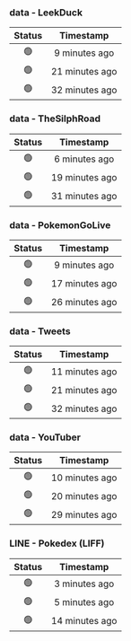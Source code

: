 ### data - LeekDuck
| Status | Timestamp |
|:------:|:---------:|
| 🟢 | 9 minutes ago |
| 🟢 | 21 minutes ago |
| 🟢 | 32 minutes ago |

### data - TheSilphRoad
| Status | Timestamp |
|:------:|:---------:|
| 🟢 | 6 minutes ago |
| 🟢 | 19 minutes ago |
| 🟢 | 31 minutes ago |

### data - PokemonGoLive
| Status | Timestamp |
|:------:|:---------:|
| 🟢 | 9 minutes ago |
| 🟢 | 17 minutes ago |
| 🟢 | 26 minutes ago |

### data - Tweets
| Status | Timestamp |
|:------:|:---------:|
| 🟢 | 11 minutes ago |
| 🟢 | 21 minutes ago |
| 🟢 | 32 minutes ago |

### data - YouTuber
| Status | Timestamp |
|:------:|:---------:|
| 🟢 | 10 minutes ago |
| 🟢 | 20 minutes ago |
| 🟢 | 29 minutes ago |

### LINE - Pokedex (LIFF)
| Status | Timestamp |
|:------:|:---------:|
| 🟢 | 3 minutes ago |
| 🟢 | 5 minutes ago |
| 🟢 | 14 minutes ago |

